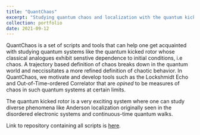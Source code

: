 ```yaml
---
title: "QuantChaos"
excerpt: "Studying quantum chaos and localization with the quantum kicked rotor<br/>"
collection: portfolio
date: 2021-09-12
---
```


QuantChaos is a set of scripts and tools that can help one get acquainted with studying quantum systems like the quantum kicked rotor whose classical analogues exhibit senstive dependence to initial conditions, i.e chaos. A trajectory based definition of chaos breaks down in the quantum world and neccissitates a more refined definition of chaotic behavior. In QuantChaos, we motivate and develop tools such as the Lockshmidt Echo and Out-of-Time-ordered Correlator that are *opined* to be measures of chaos in such quantum systems at certain limits. 

The quantum kicked rotor is a very exciting system where one can study diverse phenomena like Anderson localization originally seen in the disordered electronic systems and continuous-time quantum walks. 

Link to repository containing all scripts is [here](https://github.com/Anantha-Rao12/QuantChaos).
